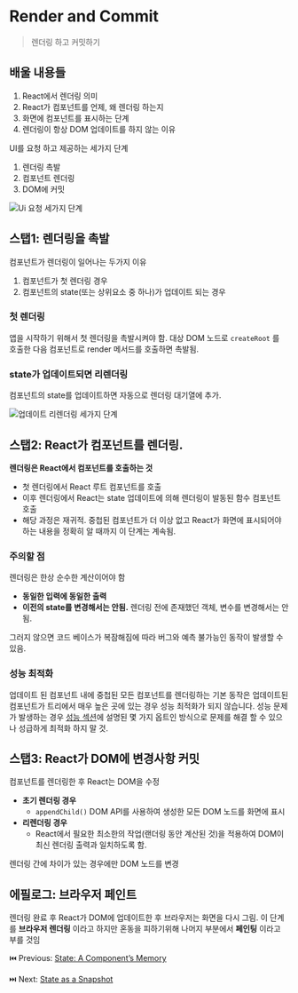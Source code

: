 # Render and Commit

> 렌더링 하고 커밋하기 

## 배울 내용들

1. React에서 렌더링 의미
2. React가 컴포넌트를 언제, 왜 렌더링 하는지
3. 화면에 컴포넌트를 표시하는 단계
4. 렌더링이 항상 DOM 업데이트를 하지 않는 이유

UI를 요청 하고 제공하는 세가지 단계

1. 렌더링 촉발
2. 컴포넌트 렌더링
3. DOM에 커밋

![Ui 요청 세가지 단계](https://github.com/codingjwp/mindpalace/assets/113403155/825b3ee9-c49c-4b3b-b497-021b466c06bb)


## 스탭1: 렌더링을 촉발

컴포넌트가 렌더링이 일어나는 두가지 이유

1. 컴포넌트가 첫 렌더링 경우
2. 컴포넌트의 state(또는 상위요소 중 하나)가 업데이트 되는 경우

### 첫 렌더링

앱을 시작하기 위해서 첫 렌더링을 촉발시켜야 함. 대상 DOM 노드로 `createRoot` 를 호출한 다음 컴포넌트로 render 메서드를 호출하면 촉발됨.

### state가 업데이트되면 리렌더링

컴포넌트의 state를 업데이트하면 자동으로 렌더링 대기열에 추가.

![업데이트 리렌더링 세가지 단계](https://github.com/codingjwp/mindpalace/assets/113403155/7b513519-5bba-463e-9437-ff3736d82698)


## 스탭2: React가 컴포넌트를 렌더링.

**렌더링은 React에서 컴포넌트를 호출하는 것**

- 첫 렌더링에서 React 루트 컴포넌트를 호출
- 이후 렌더링에서 React는 state 업데이트에 의해 렌더링이 발동된 함수 컴포넌트 호출
- 해당 과정은 재귀적. 중첩된 컴포넌트가 더 이상 없고 React가 화면에 표시되어야하는 내용을 정확히 알 때까지 이 단계는 계속됨.

### 주의할 점

렌더링은 한상 순수한 계산이어야 함

- **동일한 입력에 동일한 출력**
- **이전의 state를 변경해서는 안됨.**  렌더링 전에 존재했던 객체, 변수를 변경해서는 안됨.

그러지 않으면 코드 베이스가 복잠해짐에 따라 버그와 예측 불가능인 동작이 발생할 수 있음.

### 성능 최적화

업데이트 된 컴포넌트 내에 중첩된 모든 컴포넌트를 렌더링하는 기본 동작은 업데이트된 컴포넌트가 트리에서 매우 높은 곳에 있는 경우 성능 최적화가 되지 않습니다. 성능 문제가 발생하는 경우 [성능 섹션](https://legacy.reactjs.org/docs/optimizing-performance.html)에 설명된 몇 가지 옵트인 방식으로 문제를 해결 할 수 있으나 성급하게 최적화 하지 말 것.

## 스탭3: React가 DOM에 변경사항 커밋

컴포넌트를 렌더링한 후 React는 DOM을 수정

- **초기 렌더링 경우**
    - `appendChild()` DOM API를 사용하여 생성한 모든 DOM 노드를 화면에 표시
- **리렌더링 경우**
    - React에서 필요한 최소한의 작업(랜더링 동안 계산된 것)을 적용하여 DOM이 최신 렌더링 출력과 일치하도록 함.

렌더링 간에 차이가 있는 경우에만 DOM 노드를 변경

## 에필로그: 브라우저 페인트

렌더링 완료 후 React가 DOM에 업데이트한 후 브라우저는 화면을 다시 그림. 이 단계를 **브라우저 렌더링** 이라고 하지만 혼동을 피하기위해 나머지 부분에서 **페인팅** 이라고 부를 것임

⏮️ Previous: [State: A Component’s Memory](./002-리액트%20State%20A%20Component’s%20Memory.md)

⏭️ Next: [State as a Snapshot](./004-리액트%20State%20as%20a%20Snapshot.md)
